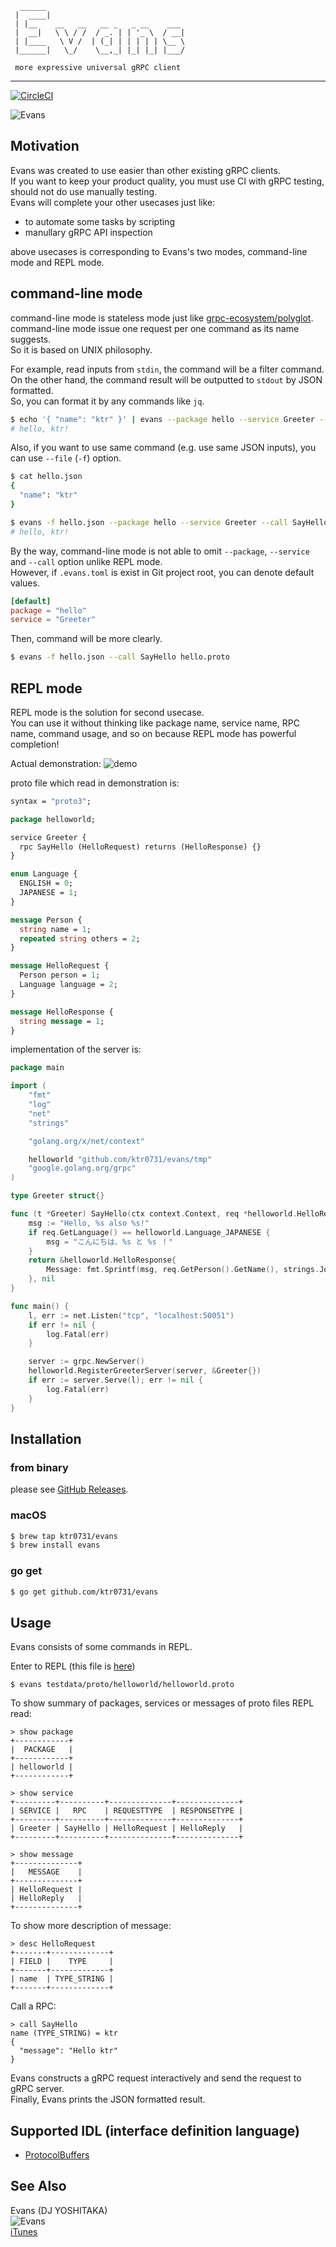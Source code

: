 ```
  ______
 |  ____|
 | |__    __   __   __ _   _ __    ___
 |  __|   \ \ / /  / _. | | '_ \  / __|
 | |____   \ V /  | (_| | | | | | \__ \
 |______|   \_/    \__,_| |_| |_| |___/

 more expressive universal gRPC client
```
--- 

[![CircleCI](https://circleci.com/gh/ktr0731/evans/tree/master.svg?style=svg)](https://circleci.com/gh/ktr0731/evans/tree/master)  

![Evans](./evans.gif)  

## Motivation
Evans was created to use easier than other existing gRPC clients.  
If you want to keep your product quality, you must use CI with gRPC testing, should not do use manually testing.  
Evans will complete your other usecases just like:  

- to automate some tasks by scripting
- manullary gRPC API inspection

above usecases is corresponding to Evans's two modes, command-line mode and REPL mode.  

## command-line mode
command-line mode is stateless mode just like [grpc-ecosystem/polyglot](https://github.com/grpc-ecosystem/polyglot).  
command-line mode issue one request per one command as its name suggests.  
So it is based on UNIX philosophy.  

For example, read inputs from `stdin`, the command will be a filter command.  
On the other hand, the command result will be outputted to `stdout` by JSON formatted.  
So, you can format it by any commands like `jq`.  

``` sh
$ echo '{ "name": "ktr" }' | evans --package hello --service Greeter --call SayHello hello.proto | jq -r '.message'
# hello, ktr!
```

Also, if you want to use same command (e.g. use same JSON inputs), you can use `--file` (`-f`) option.  

``` sh
$ cat hello.json
{
  "name": "ktr"
}

$ evans -f hello.json --package hello --service Greeter --call SayHello hello.proto | jq -r '.message'
# hello, ktr!
```

By the way, command-line mode is not able to omit `--package`, `--service` and `--call` option unlike REPL mode.  
However, if `.evans.toml` is exist in Git project root, you can denote default values.  

``` toml
[default]
package = "hello"
service = "Greeter"
```

Then, command will be more clearly.  

``` sh
$ evans -f hello.json --call SayHello hello.proto
```

## REPL mode
REPL mode is the solution for second usecase.  
You can use it without thinking like package name, service name, RPC name, command usage, and so on because REPL mode has powerful completion!  

Actual demonstration:
![demo](./evans.gif)  

proto file which read in demonstration is:  
``` proto
syntax = "proto3";

package helloworld;

service Greeter {
  rpc SayHello (HelloRequest) returns (HelloResponse) {}
}

enum Language {
  ENGLISH = 0;
  JAPANESE = 1;
}

message Person {
  string name = 1;
  repeated string others = 2;
}

message HelloRequest {
  Person person = 1;
  Language language = 2;
}

message HelloResponse {
  string message = 1;
}
```

implementation of the server is:
``` go
package main

import (
    "fmt"
    "log"
    "net"
    "strings"

    "golang.org/x/net/context"

    helloworld "github.com/ktr0731/evans/tmp"
    "google.golang.org/grpc"
)

type Greeter struct{}

func (t *Greeter) SayHello(ctx context.Context, req *helloworld.HelloRequest) (*helloworld.HelloResponse, error) {
    msg := "Hello, %s also %s!"
    if req.GetLanguage() == helloworld.Language_JAPANESE {
        msg = "こんにちは、%s と %s ！"
    }
    return &helloworld.HelloResponse{
        Message: fmt.Sprintf(msg, req.GetPerson().GetName(), strings.Join(req.GetPerson().GetOthers(), ", ")),
    }, nil
}

func main() {
    l, err := net.Listen("tcp", "localhost:50051")
    if err != nil {
        log.Fatal(err)
    }

    server := grpc.NewServer()
    helloworld.RegisterGreeterServer(server, &Greeter{})
    if err := server.Serve(l); err != nil {
        log.Fatal(err)
    }
}
```

## Installation
### from binary
please see [GitHub Releases](https://github.com/ktr0731/evans/releases).  

### macOS
``` sh
$ brew tap ktr0731/evans
$ brew install evans
```

### go get
``` sh
$ go get github.com/ktr0731/evans
```


## Usage
Evans consists of some commands in REPL.  

Enter to REPL (this file is [here](./testdata/proto/helloworld/helloworld.proto))  
``` 
$ evans testdata/proto/helloworld/helloworld.proto
```

To show summary of packages, services or messages of proto files REPL read:  
``` 
> show package
+------------+
|  PACKAGE   |
+------------+
| helloworld |
+------------+

> show service
+---------+----------+--------------+--------------+
| SERVICE |   RPC    | REQUESTTYPE  | RESPONSETYPE |
+---------+----------+--------------+--------------+
| Greeter | SayHello | HelloRequest | HelloReply   |
+---------+----------+--------------+--------------+

> show message
+--------------+
|   MESSAGE    |
+--------------+
| HelloRequest |
| HelloReply   |
+--------------+
```

To show more description of message:  
``` 
> desc HelloRequest
+-------+-------------+
| FIELD |    TYPE     |
+-------+-------------+
| name  | TYPE_STRING |
+-------+-------------+
```

Call a RPC:  
``` 
> call SayHello
name (TYPE_STRING) = ktr
{
  "message": "Hello ktr"
}
```

Evans constructs a gRPC request interactively and send the request to gRPC server.  
Finally, Evans prints the JSON formatted result.  

## Supported IDL (interface definition language)
- [ProtocolBuffers](https://developers.google.com/protocol-buffers/)  

## See Also
Evans (DJ YOSHITAKA)  
![Evans](./evans.png)  
[iTunes](https://itunes.apple.com/jp/album/jubeat-original-soundtrack/id325295989)  
